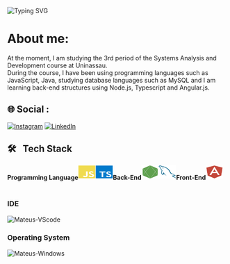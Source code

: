![Typing SVG](https://readme-typing-svg.demolab.com?font=Sometype+Mono&weight=600&size=30&duration=4000&pause=1000&color=FFFF00&random=true&width=435&lines=Hey%2C+I'm+Mateus+Lins)

##

# About me:
At the moment, I am studying the 3rd period of the Systems Analysis and Development course at Uninassau.<br> During the course, I have been using programming languages ​​such as JavaScript, Java, studying database languages ​​such as MySQL and I am learning back-end structures using Node.js, Typescript and Angular.js.


## 🌐 Social :
[![Instagram](https://img.shields.io/badge/Instagram-%23E4405F.svg?logo=Instagram&logoColor=white)](https://www.instagram.com/lyvedoficial/)
[![LinkedIn](https://img.shields.io/badge/LinkedIn-%230077B5.svg?logo=linkedin&logoColor=white)](https://www.linkedin.com/in/mateus-lins-chagas-954540344/) 

<h2> 🛠 &nbsp; Tech Stack </h2>

<div style="display: flex">
  <h4> Programming Language </h4>
  <img align="center" alt="Mateus-Js" height="30" width="40" src="https://raw.githubusercontent.com/devicons/devicon/master/icons/javascript/javascript-plain.svg">
  <img align="center" alt="Mateus-Ts" height="30" width="40" src="https://raw.githubusercontent.com/devicons/devicon/master/icons/typescript/typescript-plain.svg">
  
<h4> Back-End </h4>
  
  <img align="center" alt="Mateus-Node" height="30" width="40" src="https://raw.githubusercontent.com/devicons/devicon/master/icons/nodejs/nodejs-plain.svg">
  <img align="center" alt="Mateus-MySQL" height="30" width="40" src="https://raw.githubusercontent.com/devicons/devicon/ca28c779441053191ff11710fe24a9e6c23690d6/icons/mysql/mysql-original.svg">

<h4> Front-End </h4>

  <img align="center" alt="Mateus-Angular" height="30" width="40" src="https://raw.githubusercontent.com/devicons/devicon/master/icons/angularjs/angularjs-plain.svg">
</div>

### IDE
<img align="center" alt="Mateus-VScode" height="30" width="30" src="https://user-images.githubusercontent.com/68742481/127754447-c1564795-6968-48df-9555-6fcf0392266e.png">

### Operating System
<img align="center" alt="Mateus-Windows" height="30" width="30" src="https://i.ibb.co/5KpSCNv/win11.png">



